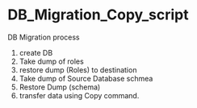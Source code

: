 # DB_Migration_Copy_script

DB Migration process
1) create DB
2) Take dump of roles
3) restore dump (Roles) to destination
4) Take dump of Source Database schmea
5) Restore Dump (schema)
6) transfer data using Copy command.
